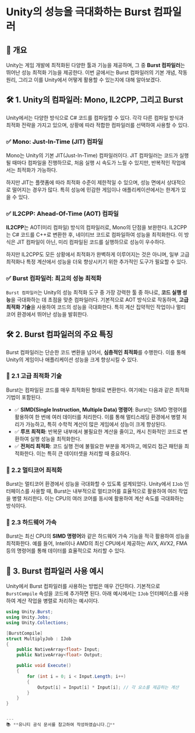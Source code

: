 # Unity의 성능을 극대화하는 Burst 컴파일러

## 📌 개요
Unity는 게임 개발에 최적화된 다양한 툴과 기능을 제공하며, 그 중 **Burst 컴파일러**는 뛰어난 성능 최적화 기능을 제공한다. 이번 글에서는 Burst 컴파일러의 기본 개념, 작동 원리, 그리고 이를 Unity에서 어떻게 활용할 수 있는지에 대해 알아보겠다.

## 🛠️ 1. Unity의 컴파일러: Mono, IL2CPP, 그리고 Burst

Unity에서는 다양한 방식으로 C# 코드를 컴파일할 수 있다. 각각 다른 컴파일 방식과 최적화 전략을 가지고 있으며, 상황에 따라 적합한 컴파일러를 선택하여 사용할 수 있다.

### ✅ Mono: Just-In-Time (JIT) 컴파일

Mono는 Unity의 기본 JIT(Just-In-Time) 컴파일러이다. JIT 컴파일러는 코드가 실행될 때마다 컴파일을 진행하므로, 처음 실행 시 속도가 느릴 수 있지만, 반복적인 작업에서는 최적화가 가능하다.

하지만 JIT는 플랫폼에 따라 최적화 수준이 제한적일 수 있으며, 성능 면에서 상대적으로 떨어지는 경우가 많다. 특히 성능에 민감한 게임이나 애플리케이션에서는 한계가 있을 수 있다.

### ✅ IL2CPP: Ahead-Of-Time (AOT) 컴파일

**IL2CPP**는 AOT(미리 컴파일) 방식의 컴파일러로, Mono의 단점을 보완한다. IL2CPP는 C# 코드를 C++로 변환한 후, 네이티브 코드로 컴파일하여 성능을 최적화한다. 이 방식은 JIT 컴파일이 아닌, 미리 컴파일된 코드를 실행하므로 성능이 우수하다.

하지만 IL2CPP도 모든 상황에서 최적화가 완벽하게 이루어지는 것은 아니며, 일부 고급 최적화나 특정 계산에서 성능을 더욱 향상시키기 위한 추가적인 도구가 필요할 수 있다.

### ✅ Burst 컴파일러: 최고의 성능 최적화

`Burst 컴파일러`는 Unity의 성능 최적화 도구 중 가장 강력한 툴 중 하나로, **코드 실행 성능**을 극대화하는 데 초점을 맞춘 컴파일러다. 기본적으로 AOT 방식으로 작동하며, **고급 최적화 기술**을 사용하여 코드의 성능을 극대화한다. 특히 계산 집약적인 작업이나 멀티코어 환경에서 뛰어난 성능을 발휘한다.

## 🛠️ 2. Burst 컴파일러의 주요 특징

Burst 컴파일러는 단순한 코드 변환을 넘어서, **심층적인 최적화**를 수행한다. 이를 통해 Unity의 게임이나 애플리케이션 성능을 크게 향상시킬 수 있다.

### 🔹 2.1 고급 최적화 기술

Burst는 컴파일된 코드를 매우 최적화된 형태로 변환한다. 여기에는 다음과 같은 최적화 기법이 포함된다.

- ✅ **SIMD(Single Instruction, Multiple Data) 명령어**: Burst는 SIMD 명령어를 활용하여 한 번에 여러 데이터를 처리한다. 이를 통해 멀티스레딩 환경에서 병렬 처리가 가능하고, 특히 수학적 계산이 많은 게임에서 성능이 크게 향상된다.
- ✅ **루프 최적화**: 반복문 내부에서 불필요한 계산을 줄이고, 캐시 친화적인 코드로 변환하여 실행 성능을 최적화한다.
- ✅ **전처리 최적화**: 코드 실행 전에 불필요한 부분을 제거하고, 메모리 접근 패턴을 최적화한다. 이는 특히 큰 데이터셋을 처리할 때 중요하다.

### 🔹 2.2 멀티코어 최적화

Burst는 멀티코어 환경에서 성능을 극대화할 수 있도록 설계되었다. Unity에서 `IJob` 인터페이스를 사용할 때, Burst는 내부적으로 멀티코어를 효율적으로 활용하여 여러 작업을 병렬 처리한다. 이는 CPU의 여러 코어를 동시에 활용하여 계산 속도를 극대화하는 방식이다.

### 🔹 2.3 하드웨어 가속

Burst는 최신 CPU의 **SIMD 명령어**와 같은 하드웨어 가속 기능을 적극 활용하여 성능을 최적화한다. 예를 들어, Intel이나 AMD의 최신 CPU에서 제공하는 AVX, AVX2, FMA 등의 명령어를 통해 데이터를 효율적으로 처리할 수 있다.

## 🔹 3. Burst 컴파일러 사용 예시

Unity에서 Burst 컴파일러를 사용하는 방법은 매우 간단하다. 기본적으로 `BurstCompile` 속성을 코드에 추가하면 된다. 아래 예시에서는 `IJob` 인터페이스를 사용하여 계산 작업을 병렬로 처리하는 예시이다.

```csharp
using Unity.Burst;
using Unity.Jobs;
using Unity.Collections;

[BurstCompile]
struct MultiplyJob : IJob
{
    public NativeArray<float> Input;
    public NativeArray<float> Output;

    public void Execute()
    {
        for (int i = 0; i < Input.Length; i++)
        {
            Output[i] = Input[i] * Input[i]; // 각 요소를 제곱하는 계산
        }
    }
}


---
📚 **유니티 공식 문서를 참고하여 작성하였습니다.🚀**  
